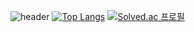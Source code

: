 ![header](https://capsule-render.vercel.app/api?type=Waving&color=auto&height=150%&section=header&text=GamGyu&fontSize=90&animation=fadeIn)
 [![Top Langs](https://github-readme-stats.vercel.app/api/top-langs/?username=barry0105&layout=compact)](https://github.com/anuraghazra/github-readme-stats)
 [![Solved.ac
  프로필](http://mazassumnida.wtf/api/v2/generate_badge?boj=barry0105)](https://solved.ac/barry0105)
</div>




